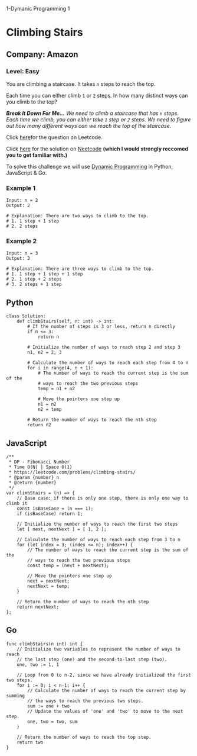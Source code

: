 1-Dymanic Programming 1
# Climbing Stairs
## Company: Amazon
### Level: Easy

You are climbing a staircase. It takes `n` steps to reach the top.

Each time you can either climb `1` or `2` steps. In how many distinct ways can you climb to the top?

***Break It Down For Me...***
*We need to climb a staircase that has `n` steps.*
*Each time we climb, you can either take `1` step or `2` steps.*
*We need to figure out how many different ways can we reach the top of the staircase.*

Click [here](https://leetcode.com/problems/climbing-stairs/description/)for the question on Leetcode.

Click [here](https://www.youtube.com/watch?v=Y0lT9Fck7qI) for the solution on [Neetcode](https://neetcode.io/) **(which I would strongly reccomed you to get familiar with.)**

To solve this challenge we will use [Dynamic Programming](https://www.geeksforgeeks.org/dynamic-programming/) in Python, JavaScript & Go.

### Example 1
```
Input: n = 2
Output: 2

# Explanation: There are two ways to climb to the top.
# 1. 1 step + 1 step
# 2. 2 steps
```

### Example 2
```
Input: n = 3
Output: 3

# Explanation: There are three ways to climb to the top.
# 1. 1 step + 1 step + 1 step
# 2. 1 step + 2 steps
# 3. 2 steps + 1 step
```

## Python
```
class Solution:
    def climbStairs(self, n: int) -> int:
        # If the number of steps is 3 or less, return n directly
        if n <= 3:
            return n

        # Initialize the number of ways to reach step 2 and step 3
        n1, n2 = 2, 3

        # Calculate the number of ways to reach each step from 4 to n
        for i in range(4, n + 1):
            # The number of ways to reach the current step is the sum of the
            # ways to reach the two previous steps
            temp = n1 + n2

            # Move the pointers one step up
            n1 = n2
            n2 = temp

        # Return the number of ways to reach the nth step
        return n2
```

## JavaScript
```
/**
 * DP - Fibonacci Number
 * Time O(N) | Space O(1)
 * https://leetcode.com/problems/climbing-stairs/
 * @param {number} n
 * @return {number}
 */
var climbStairs = (n) => {
    // Base case: if there is only one step, there is only one way to climb it
    const isBaseCase = (n === 1);
    if (isBaseCase) return 1;

    // Initialize the number of ways to reach the first two steps
    let [ next, nextNext ] = [ 1, 2 ];

    // Calculate the number of ways to reach each step from 3 to n
    for (let index = 3; (index <= n); index++) {
        // The number of ways to reach the current step is the sum of the
        // ways to reach the two previous steps
        const temp = (next + nextNext);

        // Move the pointers one step up
        next = nextNext;
        nextNext = temp;
    }

    // Return the number of ways to reach the nth step
    return nextNext;
};
```

## Go
```
func climbStairs(n int) int {
    // Initialize two variables to represent the number of ways to reach
    // the last step (one) and the second-to-last step (two).
    one, two := 1, 1

    // Loop from 0 to n-2, since we have already initialized the first two steps.
    for i := 0; i < n-1; i++ {
        // Calculate the number of ways to reach the current step by summing
        // the ways to reach the previous two steps.
        sum := one + two
        // Update the values of 'one' and 'two' to move to the next step.
        one, two = two, sum
    }

    // Return the number of ways to reach the top step.
    return two
}
```